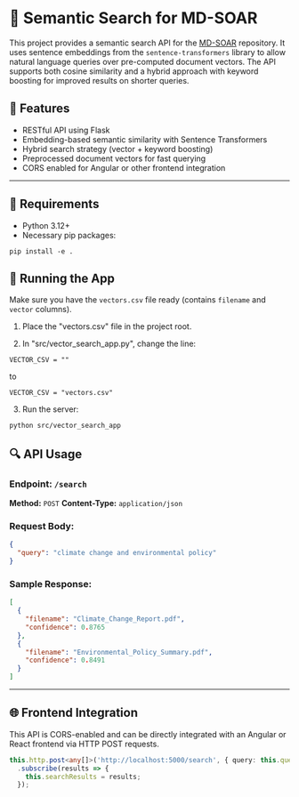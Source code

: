 # 🔎 Semantic Search for MD-SOAR

This project provides a semantic search API for the [MD-SOAR](https://mdsoar.org/) repository. It uses sentence embeddings from the `sentence-transformers` library to allow natural language queries over pre-computed document vectors. The API supports both cosine similarity and a hybrid approach with keyword boosting for improved results on shorter queries.

## 🚀 Features

- RESTful API using Flask
- Embedding-based semantic similarity with Sentence Transformers
- Hybrid search strategy (vector + keyword boosting)
- Preprocessed document vectors for fast querying
- CORS enabled for Angular or other frontend integration

---
## 🧠 Requirements

- Python 3.12+
- Necessary pip packages:

```
pip install -e .
```


## 📆 Running the App

Make sure you have the `vectors.csv` file ready (contains `filename` and `vector` columns).

1) Place the "vectors.csv" file in the project root.

2) In "src/vector_search_app.py", change the line:

```
VECTOR_CSV = ""
```

to

```
VECTOR_CSV = "vectors.csv"
```

3) Run the server:

```
python src/vector_search_app
```

## 🔍 API Usage

### Endpoint: `/search`
**Method:** `POST`
**Content-Type:** `application/json`

### Request Body:
```json
{
  "query": "climate change and environmental policy"
}
```

### Sample Response:
```json
[
  {
    "filename": "Climate_Change_Report.pdf",
    "confidence": 0.8765
  },
  {
    "filename": "Environmental_Policy_Summary.pdf",
    "confidence": 0.8491
  }
]
```

---

## 🌐 Frontend Integration

This API is CORS-enabled and can be directly integrated with an Angular or React frontend via HTTP POST requests.

```typescript
this.http.post<any[]>('http://localhost:5000/search', { query: this.queryText })
  .subscribe(results => {
    this.searchResults = results;
  });
```



